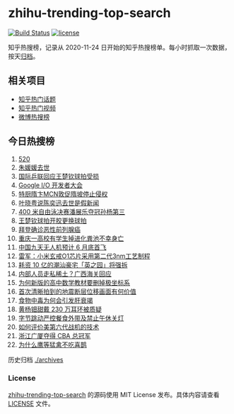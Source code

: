 # zhihu-trending-top-search

[![Build Status](https://github.com/justjavac/zhihu-trending-top-search/workflows/ci/badge.svg?branch=main)](https://github.com/justjavac/zhihu-trending-top-search/actions)
[![license](https://img.shields.io/github/license/justjavac/zhihu-trending-top-search)](https://github.com/justjavac/zhihu-trending-top-search/blob/main/LICENSE)

知乎热搜榜，记录从 2020-11-24 日开始的知乎热搜榜单。每小时抓取一次数据，按天[归档](./archives)。

## 相关项目

- [知乎热门话题](https://github.com/justjavac/zhihu-trending-hot-questions)
- [知乎热门视频](https://github.com/justjavac/zhihu-trending-hot-video)
- [微博热搜榜](https://github.com/justjavac/weibo-trending-hot-search)

## 今日热搜榜

<!-- BEGIN -->
<!-- 最后更新时间 Wed May 21 2025 12:26:23 GMT+0800 (China Standard Time) -->

1. [520](https://www.zhihu.com/search?q=520)
1. [朱媛媛去世](https://www.zhihu.com/search?q=%E6%9C%B1%E5%AA%9B%E5%AA%9B%E5%8E%BB%E4%B8%96)
1. [国际乒联回应王楚钦球拍受损](https://www.zhihu.com/search?q=%E5%9B%BD%E9%99%85%E4%B9%92%E8%81%94%E5%9B%9E%E5%BA%94%E7%8E%8B%E6%A5%9A%E9%92%A6%E7%90%83%E6%8B%8D%E5%8F%97%E6%8D%9F)
1. [Google I/O 开发者大会](https://www.zhihu.com/search?q=Google%20I%2FO%20%E5%BC%80%E5%8F%91%E8%80%85%E5%A4%A7%E4%BC%9A)
1. [特厨隋卞MCN敦促隋坡停止侵权](https://www.zhihu.com/search?q=%E7%89%B9%E5%8E%A8%E9%9A%8B%E5%8D%9EMCN%E6%95%A6%E4%BF%83%E9%9A%8B%E5%9D%A1%E5%81%9C%E6%AD%A2%E4%BE%B5%E6%9D%83)
1. [叶晓粤说陈奕迅去世是假新闻](https://www.zhihu.com/search?q=%E5%8F%B6%E6%99%93%E7%B2%A4%E8%AF%B4%E9%99%88%E5%A5%95%E8%BF%85%E5%8E%BB%E4%B8%96%E6%98%AF%E5%81%87%E6%96%B0%E9%97%BB)
1. [400 米自由泳决赛潘展乐夺冠孙杨第三](https://www.zhihu.com/search?q=400%20%E7%B1%B3%E8%87%AA%E7%94%B1%E6%B3%B3%E5%86%B3%E8%B5%9B%E6%BD%98%E5%B1%95%E4%B9%90%E5%A4%BA%E5%86%A0%E5%AD%99%E6%9D%A8%E7%AC%AC%E4%B8%89)
1. [王楚钦球拍开胶更换球拍](https://www.zhihu.com/search?q=%E7%8E%8B%E6%A5%9A%E9%92%A6%E7%90%83%E6%8B%8D%E5%BC%80%E8%83%B6%E6%9B%B4%E6%8D%A2%E7%90%83%E6%8B%8D)
1. [拜登确诊恶性前列腺癌](https://www.zhihu.com/search?q=%E6%8B%9C%E7%99%BB%E7%A1%AE%E8%AF%8A%E6%81%B6%E6%80%A7%E5%89%8D%E5%88%97%E8%85%BA%E7%99%8C)
1. [重庆一高校有学生掉进化粪池不幸身亡](https://www.zhihu.com/search?q=%E9%87%8D%E5%BA%86%E4%B8%80%E9%AB%98%E6%A0%A1%E6%9C%89%E5%AD%A6%E7%94%9F%E6%8E%89%E8%BF%9B%E5%8C%96%E7%B2%AA%E6%B1%A0%E4%B8%8D%E5%B9%B8%E8%BA%AB%E4%BA%A1)
1. [中国九天无人机预计 6 月底首飞](https://www.zhihu.com/search?q=%E4%B8%AD%E5%9B%BD%E4%B9%9D%E5%A4%A9%E6%97%A0%E4%BA%BA%E6%9C%BA%E9%A2%84%E8%AE%A1%206%20%E6%9C%88%E5%BA%95%E9%A6%96%E9%A3%9E)
1. [雷军：小米玄戒O1芯片采用第二代3nm工艺制程](https://www.zhihu.com/search?q=%E9%9B%B7%E5%86%9B%EF%BC%9A%E5%B0%8F%E7%B1%B3%E7%8E%84%E6%88%92O1%E8%8A%AF%E7%89%87%E9%87%87%E7%94%A8%E7%AC%AC%E4%BA%8C%E4%BB%A33nm%E5%B7%A5%E8%89%BA%E5%88%B6%E7%A8%8B)
1. [耗资 10 亿的潮汕豪宅「英之园」将强拆](https://www.zhihu.com/search?q=%E8%80%97%E8%B5%84%2010%20%E4%BA%BF%E7%9A%84%E6%BD%AE%E6%B1%95%E8%B1%AA%E5%AE%85%E3%80%8C%E8%8B%B1%E4%B9%8B%E5%9B%AD%E3%80%8D%E5%B0%86%E5%BC%BA%E6%8B%86)
1. [内部人员走私稀土？广西海关回应](https://www.zhihu.com/search?q=%E5%86%85%E9%83%A8%E4%BA%BA%E5%91%98%E8%B5%B0%E7%A7%81%E7%A8%80%E5%9C%9F%EF%BC%9F%E5%B9%BF%E8%A5%BF%E6%B5%B7%E5%85%B3%E5%9B%9E%E5%BA%94)
1. [为何新版的高中数学教材要删掉极坐标系](https://www.zhihu.com/search?q=%E4%B8%BA%E4%BD%95%E6%96%B0%E7%89%88%E7%9A%84%E9%AB%98%E4%B8%AD%E6%95%B0%E5%AD%A6%E6%95%99%E6%9D%90%E8%A6%81%E5%88%A0%E6%8E%89%E6%9E%81%E5%9D%90%E6%A0%87%E7%B3%BB)
1. [首次清晰拍到的地震断层位移画面有何价值](https://www.zhihu.com/search?q=%E9%A6%96%E6%AC%A1%E6%B8%85%E6%99%B0%E6%8B%8D%E5%88%B0%E7%9A%84%E5%9C%B0%E9%9C%87%E6%96%AD%E5%B1%82%E4%BD%8D%E7%A7%BB%E7%94%BB%E9%9D%A2%E6%9C%89%E4%BD%95%E4%BB%B7%E5%80%BC)
1. [食物中毒为何会引发肝衰竭](https://www.zhihu.com/search?q=%E9%A3%9F%E7%89%A9%E4%B8%AD%E6%AF%92%E4%B8%BA%E4%BD%95%E4%BC%9A%E5%BC%95%E5%8F%91%E8%82%9D%E8%A1%B0%E7%AB%AD)
1. [黄杨钿甜戴 230 万耳环被质疑](https://www.zhihu.com/search?q=%E9%BB%84%E6%9D%A8%E9%92%BF%E7%94%9C%E6%88%B4%20230%20%E4%B8%87%E8%80%B3%E7%8E%AF%E8%A2%AB%E8%B4%A8%E7%96%91)
1. [字节跳动严控餐食外带及禁止午休关灯](https://www.zhihu.com/search?q=%E5%AD%97%E8%8A%82%E8%B7%B3%E5%8A%A8%E4%B8%A5%E6%8E%A7%E9%A4%90%E9%A3%9F%E5%A4%96%E5%B8%A6%E5%8F%8A%E7%A6%81%E6%AD%A2%E5%8D%88%E4%BC%91%E5%85%B3%E7%81%AF)
1. [如何评价美第六代战机的技术](https://www.zhihu.com/search?q=%E5%A6%82%E4%BD%95%E8%AF%84%E4%BB%B7%E7%BE%8E%E7%AC%AC%E5%85%AD%E4%BB%A3%E6%88%98%E6%9C%BA%E7%9A%84%E6%8A%80%E6%9C%AF)
1. [浙江广厦夺得 CBA 总冠军](https://www.zhihu.com/search?q=%E6%B5%99%E6%B1%9F%E5%B9%BF%E5%8E%A6%E5%A4%BA%E5%BE%97%20CBA%20%E6%80%BB%E5%86%A0%E5%86%9B)
1. [为什么鹰等猛禽不吃喜鹊](https://www.zhihu.com/search?q=%E4%B8%BA%E4%BB%80%E4%B9%88%E9%B9%B0%E7%AD%89%E7%8C%9B%E7%A6%BD%E4%B8%8D%E5%90%83%E5%96%9C%E9%B9%8A)

<!-- END -->

历史归档 [./archives](./archives)

### License

[zhihu-trending-top-search](https://github.com/justjavac/zhihu-trending-top-search) 的源码使用 MIT License
发布。具体内容请查看 [LICENSE](./LICENSE) 文件。
